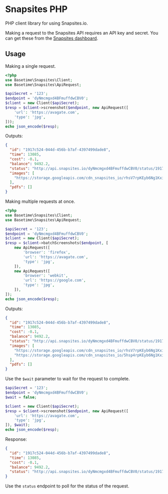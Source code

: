 Snapsites PHP
=============
PHP client library for using Snapsites.io.

Making a request to the Snapsites API requires an API key and secret. You can get these from the [Snapsites dashboard](https://snapsites.io/dashboard).

## Usage
Making a single request.

```php
<?php
use Basetime\Snapsites\Client;
use Basetime\Snapsites\ApiRequest;

$apiSecret = '123';
$endpoint = 'dyNmcmgxd4BFmuffdwCBV0';
$client = new Client($apiSecret);
$resp = $client->screenshot($endpoint, new ApiRequest([
    'url': 'https://avagate.com',
    'type': 'jpg',
]));
echo json_encode($resp);
```

Outputs:
```json
{
  "id": "1917c524-044d-456b-b7af-4397499dade8",
  "time": 13085,
  "cost": -0.1,
  "balance": 9492.2,
  "status": "http://api.snapsites.io/dyNmcmgxd4BFmuffdwCBV0/status/1917c524-044d-456b-b7af-4397499dade8",
  "images": [
    "https://storage.googleapis.com/cdn_snapsites_io/rhsV7rpKEyb6Ng1KxiDupA.jpeg"
  ],
  "pdfs": []
}
```

Making multiple requests at once.

```php
<?php
use Basetime\Snapsites\Client;
use Basetime\Snapsites\ApiRequest;

$apiSecret = '123';
$endpoint = 'dyNmcmgxd4BFmuffdwCBV0';
$client = new Client($apiSecret);
$resp = $client->batchScreenshots($endpoint, [
    new ApiRequest([
        'browser': 'firefox',
        'url': 'https://avagate.com',
        'type': 'jpg',
    ]),
    new ApiRequest([
        'browser': 'webkit',
        'url': 'https://google.com',
        'type': 'jpg',
    ]),
]);
echo json_encode($resp);
```

Outputs:
```json
{
  "id": "1917c524-044d-456b-b7af-4397499dade8",
  "time": 13085,
  "cost": -0.1,
  "balance": 9492.2,
  "status": "http://api.snapsites.io/dyNmcmgxd4BFmuffdwCBV0/status/1917c524-044d-456b-b7af-4397499dade8",
  "images": [
    "https://storage.googleapis.com/cdn_snapsites_io/rhsV7rpKEyb6Ng1KxiDupA.jpeg",
    "https://storage.googleapis.com/cdn_snapsites_io/5hsp4rpKEyb6Ng1KxiDupd.jpeg"
  ],
  "pdfs": []
}
```

Use the `$wait` parameter to wait for the request to complete.

```php
$apiSecret = '123';
$endpoint = 'dyNmcmgxd4BFmuffdwCBV0';
$wait = false;

$client = new Client($apiSecret);
$resp = $client->screenshot($endpoint, new ApiRequest([
    'url': 'https://avagate.com',
    'type': 'jpg',
]), $wait);
echo json_encode($resp);
```

Response:
```json
{
  "id": "1917c524-044d-456b-b7af-4397499dade8",
  "time": 13085,
  "cost": -0.1,
  "balance": 9492.2,
  "status": "http://api.snapsites.io/dyNmcmgxd4BFmuffdwCBV0/status/1917c524-044d-456b-b7af-4397499dade8"
}
```

Use the `status` endpoint to poll for the status of the request.
